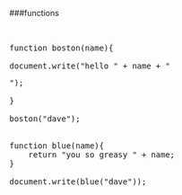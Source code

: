 ###functions

<pre> 

function boston(name){ 

document.write("hello " + name + "<p />");

}

boston("dave");


function blue(name){
	return "you so greasy " + name;
}

document.write(blue("dave")); </pre>


